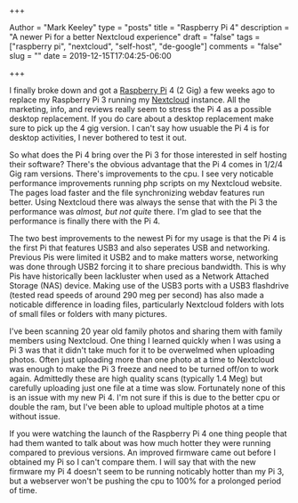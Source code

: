 +++

Author = "Mark Keeley"
type = "posts"
title = "Raspberry Pi 4"
description = "A newer Pi for a better Nextcloud experience"
draft = "false"
tags = ["raspberry pi", "nextcloud", "self-host", "de-google"]
comments = "false"
slug = ""
date = 2019-12-15T17:04:25-06:00

+++

I finally broke down and got a [Raspberry Pi](https://www.raspberrypi.org/) 4 (2 Gig) a few weeks ago to replace my Raspberry Pi 3 running my [Nextcloud](https://nextcloud.com/) instance. All the marketing, info, and reviews really seem to stress the Pi 4 as a possible desktop replacement. If you do care about a desktop replacement make sure to pick up the 4 gig version. I can't say how usuable the Pi 4 is for desktop activities, I never bothered to test it out.

So what does the Pi 4 bring over the Pi 3 for those interested in self hosting their software? There's the obvious advantage that the Pi 4 comes in 1/2/4 Gig ram versions. There's improvements to the cpu. I see very noticable performance improvements running php scripts on my Nextcloud website. The pages load faster and the file synchronizing webdav features run better. Using Nextcloud there was always the sense that with the Pi 3 the performance was *almost, but not quite* there. I'm glad to see that the performance is finally there with the Pi 4.

The two best improvements to the newest Pi for my usage is that the Pi 4 is the first Pi that features USB3 and also seperates USB and networking. Previous Pis were limited it USB2 and to make matters worse, networking was done through USB2 forcing it to share precious bandwidth. This is why Pis have historically been lackluster when used as a Network Attached Storage (NAS) device. Making use of the USB3 ports with a USB3 flashdrive (tested read speeds of around 290 meg per second) has also made a noticable difference in loading files, particularly Nextcloud folders with lots of small files or folders with many pictures.

I've been scanning 20 year old family photos and sharing them with family members using Nextcloud. One thing I learned quickly when I was using a Pi 3 was that it didn't take much for it to be overwelmed when uploading photos. Often just uploading more than one photo at a time to Nextcloud was enough to make the Pi 3 freeze and need to be turned off/on to work again. Admittedly these are high quality scans (typically 1.4 Meg) but carefully uploading just one file at a time was slow. Fortunately none of this is an issue with my new Pi 4. I'm not sure if this is due to the better cpu or double the ram, but I've been able to upload multiple photos at a time without issue.

If you were watching the launch of the Raspberry Pi 4 one thing people that had them wanted to talk about was how much hotter they were running compared to previous versions. An improved firmware came out before I obtained my Pi so I can't compare them. I will say that with the new firmware my Pi 4 doesn't seem to be running noticably hotter than my Pi 3, but a webserver won't be pushing the cpu to 100% for a prolonged period of time.

<!--more-->
